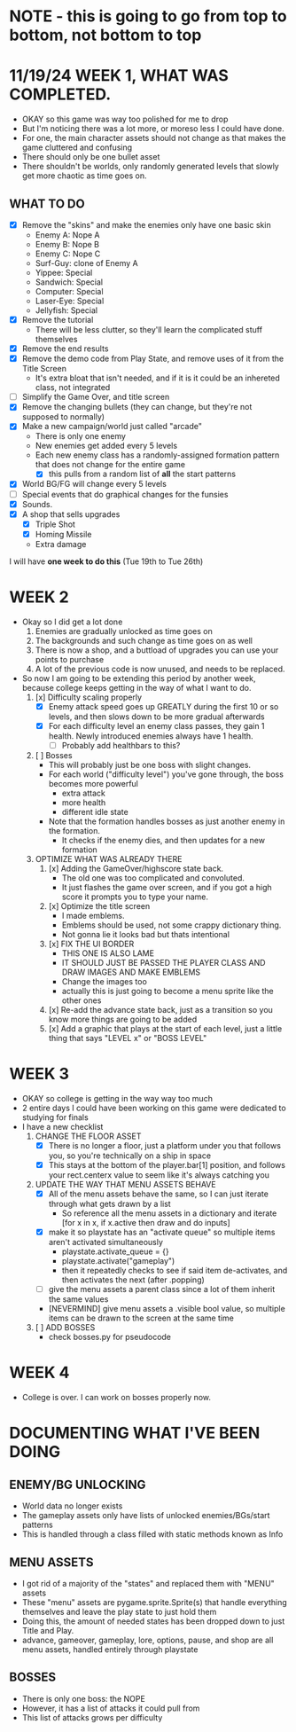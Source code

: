 # NOTE - this is going to go from top to bottom, not bottom to top

# 11/19/24 WEEK 1, WHAT WAS COMPLETED.
- OKAY so this game was way too polished for me to drop
- But I'm noticing there was a lot more, or moreso less I could have done.
- For one, the main character assets should not change as that makes the game cluttered and confusing
- There should only be one bullet asset
- There shouldn't be worlds, only randomly generated levels that slowly get more chaotic as time goes on.
## WHAT TO DO
- [x] Remove the "skins" and make the enemies only have one basic skin
    - Enemy A: Nope A
    - Enemy B: Nope B
    - Enemy C: Nope C
    - Surf-Guy: clone of Enemy A
    - Yippee: Special
    - Sandwich: Special
    - Computer: Special
    - Laser-Eye: Special
    - Jellyfish: Special
- [x] Remove the tutorial
    - There will be less clutter, so they'll learn the complicated stuff themselves
- [x] Remove the end results
- [x] Remove the demo code from Play State, and remove uses of it from the Title Screen
    - It's extra bloat that isn't needed, and if it is it could be an inhereted class, not integrated
- [ ] Simplify the Game Over, and title screen
- [x] Remove the changing bullets (they can change, but they're not supposed to normally)
- [x] Make a new campaign/world just called "arcade"
    - There is only one enemy
    - New enemies get added every 5 levels
    - Each new enemy class has a randomly-assigned formation pattern that does not change for the entire game
        - [x] this pulls from a random list of **all** the start patterns
- [x] World BG/FG will change every 5 levels
- [ ] Special events that do graphical changes for the funsies
- [x] Sounds.
- [x] A shop that sells upgrades
    - [x] Triple Shot
    - [x] Homing Missile
    - Extra damage

I will have **one week to do this** (Tue 19th to Tue 26th)

# WEEK 2
- Okay so I did get a lot done
    1. Enemies are gradually unlocked as time goes on
    2. The backgrounds and such change as time goes on as well
    3. There is now a shop, and a buttload of upgrades you can use your points to purchase
    4. A lot of the previous code is now unused, and needs to be replaced.
- So now I am going to be extending this period by another week, because college keeps getting in the way of what I want to do.
    1. [x] Difficulty scaling properly
        - [x] Enemy attack speed goes up GREATLY during the first 10 or so levels, and then slows down to be more gradual afterwards
        - [x] For each difficulty level an enemy class passes, they gain 1 health. Newly introduced enemies always have 1 health.
            - [ ] Probably add healthbars to this?
    2. [ ] Bosses
        - This will probably just be one boss with slight changes.
        - For each world ("difficulty level") you've gone through, the boss becomes more powerful
            - extra attack 
            - more health
            - different idle state
        - Note that the formation handles bosses as just another enemy in the formation.
            - It checks if the enemy dies, and then updates for a new formation
    3. OPTIMIZE WHAT WAS ALREADY THERE
        1. [x] Adding the GameOver/highscore state back.
            - The old one was too complicated and convoluted.
            - It just flashes the game over screen, and if you got a high score it prompts you to type your name. 
        2. [x] Optimize the title screen
            - I made emblems.
            - Emblems should be used, not some crappy dictionary thing.
            - Not gonna lie it looks bad but thats intentional
        3. [x] FIX THE UI BORDER
            - THIS ONE IS ALSO LAME
            - IT SHOULD JUST BE PASSED THE PLAYER CLASS AND DRAW IMAGES AND MAKE EMBLEMS
            - Change the images too
            - actually this is just going to become a menu sprite like the other ones
        4. [x] Re-add the advance state back, just as a transition so you know more things are going to be added
        5. [x] Add a graphic that plays at the start of each level, just a little thing that says "LEVEL x" or "BOSS LEVEL"

# WEEK 3
- OKAY so college is getting in the way way too much
- 2 entire days I could have been working on this game were dedicated to studying for finals
- I have a new checklist
    1. CHANGE THE FLOOR ASSET  
        - [x] There is no longer a floor, just a platform under you that follows you, so you're technically on a ship in space
        - [x] This stays at the bottom of the player.bar[1] position, and follows your rect.centerx value to seem like it's always catching you
    2. UPDATE THE WAY THAT MENU ASSETS BEHAVE
        - [x] All of the menu assets behave the same, so I can just iterate through what gets drawn by a list
            - So reference all the menu assets in a dictionary and iterate [for x in x, if x.active then draw and do inputs]
        - [x] make it so playstate has an "activate queue" so multiple items aren't activated simultaneously
            - playstate.activate_queue = {} 
            - playstate.activate("gameplay")
            - then it repeatedly checks to see if said item de-activates, and then activates the next (after .popping)
        - [ ] give the menu assets a parent class since a lot of them inherit the same values
        - [NEVERMIND] give menu assets a .visible bool value, so multiple items can be drawn to the screen at the same time
    3. [ ] ADD BOSSES
        - check bosses.py for pseudocode
# WEEK 4
- College is over. I can work on bosses properly now.

        
# DOCUMENTING WHAT I'VE BEEN DOING
## ENEMY/BG UNLOCKING
- World data no longer exists
- The gameplay assets only have lists of unlocked enemies/BGs/start patterns
- This is handled through a class filled with static methods known as Info
## MENU ASSETS
- I got rid of a majority of the "states" and replaced them with "MENU" assets
- These "menu" assets are pygame.sprite.Sprite(s) that handle everything themselves and leave the play state to just hold them
- Doing this, the amount of needed states has been dropped down to just Title and Play.
- advance, gameover, gameplay, lore, options, pause, and shop are all menu assets, handled entirely through playstate
## BOSSES
- There is only one boss: the NOPE
- However, it has a list of attacks it could pull from
- This list of attacks grows per difficulty
